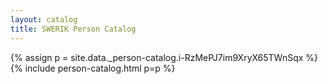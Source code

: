 ```yaml
---
layout: catalog
title: SWERIK Person Catalog
---
```

{% assign p = site.data._person-catalog.i-RzMePJ7im9XryX65TWnSqx %}
{% include person-catalog.html p=p %}

